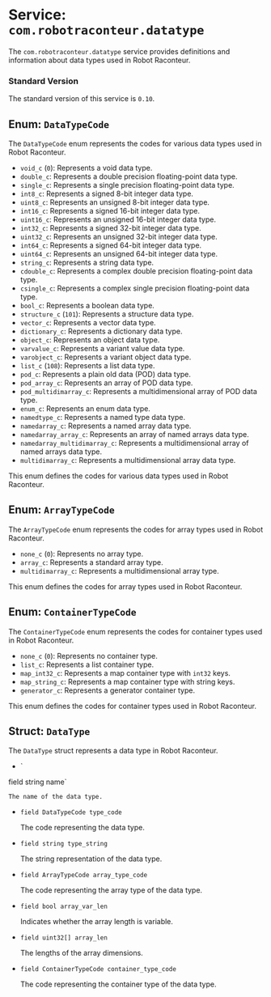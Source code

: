 # Service: `com.robotraconteur.datatype`

The `com.robotraconteur.datatype` service provides definitions and information about data types used in Robot Raconteur.

### Standard Version

The standard version of this service is `0.10`.

## Enum: `DataTypeCode`

The `DataTypeCode` enum represents the codes for various data types used in Robot Raconteur.

- `void_c` (`0`): Represents a void data type.
- `double_c`: Represents a double precision floating-point data type.
- `single_c`: Represents a single precision floating-point data type.
- `int8_c`: Represents a signed 8-bit integer data type.
- `uint8_c`: Represents an unsigned 8-bit integer data type.
- `int16_c`: Represents a signed 16-bit integer data type.
- `uint16_c`: Represents an unsigned 16-bit integer data type.
- `int32_c`: Represents a signed 32-bit integer data type.
- `uint32_c`: Represents an unsigned 32-bit integer data type.
- `int64_c`: Represents a signed 64-bit integer data type.
- `uint64_c`: Represents an unsigned 64-bit integer data type.
- `string_c`: Represents a string data type.
- `cdouble_c`: Represents a complex double precision floating-point data type.
- `csingle_c`: Represents a complex single precision floating-point data type.
- `bool_c`: Represents a boolean data type.
- `structure_c` (`101`): Represents a structure data type.
- `vector_c`: Represents a vector data type.
- `dictionary_c`: Represents a dictionary data type.
- `object_c`: Represents an object data type.
- `varvalue_c`: Represents a variant value data type.
- `varobject_c`: Represents a variant object data type.
- `list_c` (`108`): Represents a list data type.
- `pod_c`: Represents a plain old data (POD) data type.
- `pod_array_c`: Represents an array of POD data type.
- `pod_multidimarray_c`: Represents a multidimensional array of POD data type.
- `enum_c`: Represents an enum data type.
- `namedtype_c`: Represents a named type data type.
- `namedarray_c`: Represents a named array data type.
- `namedarray_array_c`: Represents an array of named arrays data type.
- `namedarray_multidimarray_c`: Represents a multidimensional array of named arrays data type.
- `multidimarray_c`: Represents a multidimensional array data type.

This enum defines the codes for various data types used in Robot Raconteur.

## Enum: `ArrayTypeCode`

The `ArrayTypeCode` enum represents the codes for array types used in Robot Raconteur.

- `none_c` (`0`): Represents no array type.
- `array_c`: Represents a standard array type.
- `multidimarray_c`: Represents a multidimensional array type.

This enum defines the codes for array types used in Robot Raconteur.

## Enum: `ContainerTypeCode`

The `ContainerTypeCode` enum represents the codes for container types used in Robot Raconteur.

- `none_c` (`0`): Represents no container type.
- `list_c`: Represents a list container type.
- `map_int32_c`: Represents a map container type with `int32` keys.
- `map_string_c`: Represents a map container type with string keys.
- `generator_c`: Represents a generator container type.

This enum defines the codes for container types used in Robot Raconteur.

## Struct: `DataType`

The `DataType` struct represents a data type in Robot Raconteur.

- `

field string name`

    The name of the data type.

- `field DataTypeCode type_code`

    The code representing the data type.

- `field string type_string`

    The string representation of the data type.

- `field ArrayTypeCode array_type_code`

    The code representing the array type of the data type.

- `field bool array_var_len`

    Indicates whether the array length is variable.

- `field uint32[] array_len`

    The lengths of the array dimensions.

- `field ContainerTypeCode container_type_code`

    The code representing the container type of the data type.



